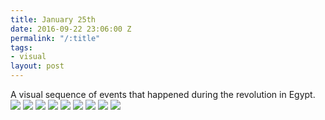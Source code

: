 ```yaml
---
title: January 25th
date: 2016-09-22 23:06:00 Z
permalink: "/:title"
tags:
- visual
layout: post
---
```


A visual sequence of events that happened during the revolution in Egypt.
<img class="cover" src="/uploads/jan25_1.png"/>
<img class="left" src="/uploads/jan25_2.png"/>
<img class="center" src="/uploads/jan25_3.png"/>
<img class="right" src="/uploads/jan25_4.png"/>
<img class="left" src="/uploads/jan25_5.png"/>
<img class="center" src="/uploads/jan25_6.png"/>
<img class="right" src="/uploads/jan25_7.png"/>
<img class="cover" src="/uploads/jan25_9.png"/>
<img class="left" src="/uploads/jan25_8.png"/>